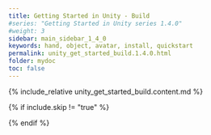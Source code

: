 ```yaml
---
title: Getting Started in Unity - Build
#series: "Getting Started in Unity series 1.4.0"
#weight: 3
sidebar: main_sidebar_1_4_0
keywords: hand, object, avatar, install, quickstart
permalink: unity_get_started_build.1.4.0.html
folder: mydoc
toc: false
---
```


{% include_relative unity_get_started_build.content.md %}

{% if include.skip != "true" %}
<!--{% include custom/series_acme_next.html %}-->
{% endif %}
